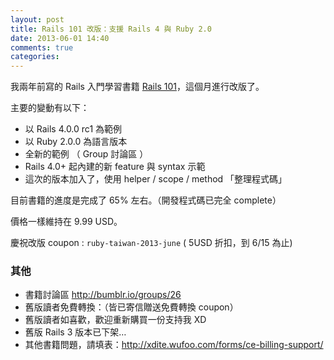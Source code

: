 ```yaml
---
layout: post
title: Rails 101 改版：支援 Rails 4 與 Ruby 2.0
date: 2013-06-01 14:40
comments: true
categories: 
---
```


我兩年前寫的 Rails 入門學習書籍 [Rails 101](https://leanpub.com/rails-101)，這個月進行改版了。

主要的變動有以下：

* 以 Rails 4.0.0 rc1 為範例
* 以 Ruby 2.0.0 為語言版本
* 全新的範例 （ Group 討論區 ）
* Rails 4.0+ 起內建的新 feature 與 syntax 示範
* 這次的版本加入了，使用 helper / scope / method 「整理程式碼」


目前書籍的進度是完成了 65% 左右。（開發程式碼已完全 complete）

價格一樣維持在 9.99 USD。

慶祝改版 coupon : `ruby-taiwan-2013-june`  ( 5USD 折扣，到 6/15 為止)


### 其他

* 書籍討論區 <http://bumblr.io/groups/26>
* 舊版讀者免費轉換：（皆已寄信贈送免費轉換 coupon）
* 舊版讀者如喜歡，歡迎重新購買一份支持我 XD
* 舊版 Rails 3 版本已下架…
* 其他書籍問題，請填表：<http://xdite.wufoo.com/forms/ce-billing-support/>

